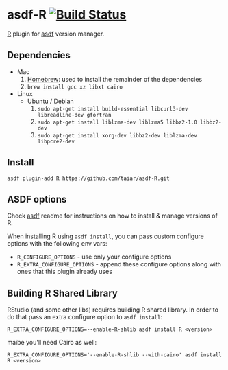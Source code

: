 # asdf-R [![Build Status](https://travis-ci.org/taiar/asdf-R.svg?branch=master)](https://travis-ci.org/taiar/asdf-R)

[R](https://www.r-project.org/) plugin for [asdf](https://github.com/asdf-vm/asdf) version manager.

## Dependencies

* Mac
    1. [Homebrew](https://brew.sh): used to install the remainder of the dependencies
    2. ```brew install gcc xz libxt cairo```
* Linux
    * Ubuntu / Debian
        1. ```sudo apt-get install build-essential libcurl3-dev libreadline-dev gfortran ```
        2. ```sudo apt-get install liblzma-dev liblzma5 libbz2-1.0 libbz2-dev```
        3. ```sudo apt-get install xorg-dev libbz2-dev liblzma-dev libpcre2-dev```

## Install

```
asdf plugin-add R https://github.com/taiar/asdf-R.git
```

## ASDF options

Check [asdf](https://github.com/asdf-vm/asdf) readme for instructions on how to install & manage versions of R.

When installing R using `asdf install`, you can pass custom configure options with the following env vars:

* `R_CONFIGURE_OPTIONS` - use only your configure options
* `R_EXTRA_CONFIGURE_OPTIONS` - append these configure options along with ones that this plugin already uses

## Building R Shared Library

RStudio (and some other libs) requires building R shared library. In order to do that pass an extra configure option to `asdf install`:

```R_EXTRA_CONFIGURE_OPTIONS=--enable-R-shlib asdf install R <version>```

maibe you'll need Cairo as well:

```R_EXTRA_CONFIGURE_OPTIONS='--enable-R-shlib --with-cairo' asdf install R <version>```
